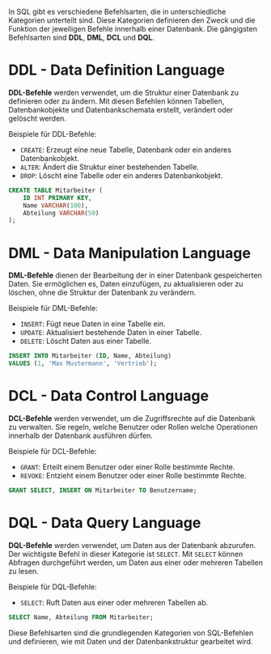 In SQL gibt es verschiedene Befehlsarten, die in unterschiedliche Kategorien unterteilt sind. Diese Kategorien definieren den Zweck und die Funktion der jeweiligen Befehle innerhalb einer Datenbank. Die gängigsten Befehlsarten sind **DDL**, **DML**, **DCL** und **DQL**.

# DDL - Data Definition Language
**DDL-Befehle** werden verwendet, um die Struktur einer Datenbank zu definieren oder zu ändern. Mit diesen Befehlen können Tabellen, Datenbankobjekte und Datenbankschemata erstellt, verändert oder gelöscht werden.

Beispiele für DDL-Befehle:
- `CREATE`: Erzeugt eine neue Tabelle, Datenbank oder ein anderes Datenbankobjekt.
- `ALTER`: Ändert die Struktur einer bestehenden Tabelle.
- `DROP`: Löscht eine Tabelle oder ein anderes Datenbankobjekt.

```sql
CREATE TABLE Mitarbeiter (
    ID INT PRIMARY KEY,
    Name VARCHAR(100),
    Abteilung VARCHAR(50)
);
```

# DML - Data Manipulation Language
**DML-Befehle** dienen der Bearbeitung der in einer Datenbank gespeicherten Daten. Sie ermöglichen es, Daten einzufügen, zu aktualisieren oder zu löschen, ohne die Struktur der Datenbank zu verändern.

Beispiele für DML-Befehle:
- `INSERT`: Fügt neue Daten in eine Tabelle ein.
- `UPDATE`: Aktualisiert bestehende Daten in einer Tabelle.
- `DELETE`: Löscht Daten aus einer Tabelle.

```sql
INSERT INTO Mitarbeiter (ID, Name, Abteilung)
VALUES (1, 'Max Mustermann', 'Vertrieb');
```

# DCL - Data Control Language
**DCL-Befehle** werden verwendet, um die Zugriffsrechte auf die Datenbank zu verwalten. Sie regeln, welche Benutzer oder Rollen welche Operationen innerhalb der Datenbank ausführen dürfen.

Beispiele für DCL-Befehle:
- `GRANT`: Erteilt einem Benutzer oder einer Rolle bestimmte Rechte.
- `REVOKE`: Entzieht einem Benutzer oder einer Rolle bestimmte Rechte.

```sql
GRANT SELECT, INSERT ON Mitarbeiter TO Benutzername;
```

# DQL - Data Query Language
**DQL-Befehle** werden verwendet, um Daten aus der Datenbank abzurufen. Der wichtigste Befehl in dieser Kategorie ist `SELECT`. Mit `SELECT` können Abfragen durchgeführt werden, um Daten aus einer oder mehreren Tabellen zu lesen.

Beispiele für DQL-Befehle:
- `SELECT`: Ruft Daten aus einer oder mehreren Tabellen ab.

```sql
SELECT Name, Abteilung FROM Mitarbeiter;
```

Diese Befehlsarten sind die grundlegenden Kategorien von SQL-Befehlen und definieren, wie mit Daten und der Datenbankstruktur gearbeitet wird.
